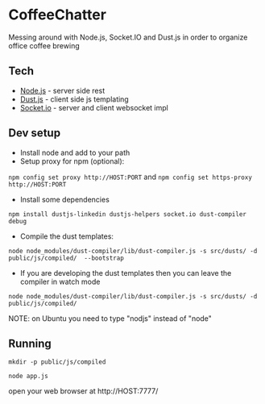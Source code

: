 CoffeeChatter
=============

Messing around with Node.js, Socket.IO and Dust.js in order to organize office coffee brewing

Tech 
---- 
+ [Node.js](http://nodejs.org/) - server side rest 
+ [Dust.js](http://akdubya.github.io/dustjs/) - client side js templating 
+ [Socket.io](http://socket.io/) - server and client websocket impl 

Dev setup
------------------------
- Install node and add to your path
- Setup proxy for npm (optional): 

`npm config set proxy http://HOST:PORT` and `npm config set https-proxy http://HOST:PORT`
- Install some dependencies

`npm install dustjs-linkedin dustjs-helpers socket.io dust-compiler debug`
- Compile the dust templates: 

`node node_modules/dust-compiler/lib/dust-compiler.js -s src/dusts/ -d public/js/compiled/  --bootstrap`
- If you are developing the dust templates then you can leave the compiler in watch mode

`node node_modules/dust-compiler/lib/dust-compiler.js -s src/dusts/ -d public/js/compiled/`

NOTE: on Ubuntu you need to type "nodjs" instead of "node"

Running
-------
`mkdir -p public/js/compiled`

`node app.js`

open your web browser at http://HOST:7777/
